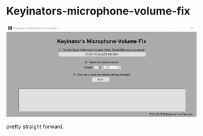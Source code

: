 # Keyinators-microphone-volume-fix
![Preview](https://github.com/Keyinator/keyinator.github.io/blob/master/Keyinators-Mic-Volume-Fix-Preview.png?raw=true)

pretty straight forward.
